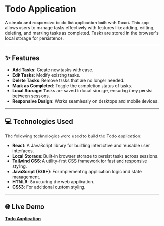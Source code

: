 # Todo Application

A simple and responsive to-do list application built with React. This app allows users to manage tasks effectively with features like adding, editing, deleting, and marking tasks as completed. Tasks are stored in the browser's local storage for persistence.

---

## ✨ Features

- **Add Tasks**: Create new tasks with ease.
- **Edit Tasks**: Modify existing tasks.
- **Delete Tasks**: Remove tasks that are no longer needed.
- **Mark as Completed**: Toggle the completion status of tasks.
- **Local Storage**: Tasks are saved in local storage, ensuring they persist between sessions.
- **Responsive Design**: Works seamlessly on desktops and mobile devices.

---

## 💻 Technologies Used

The following technologies were used to build the Todo application:

- **React**: A JavaScript library for building interactive and reusable user interfaces.
- **Local Storage**: Built-in browser storage to persist tasks across sessions.
- **Tailwind CSS**: A utility-first CSS framework for fast and responsive styling.
- **JavaScript (ES6+)**: For implementing application logic and state management.
- **HTML5**: Structuring the web application.
- **CSS3**: For additional custom styling.

---

## 🌐 Live Demo

[**Todo Application**](https://project-03-todo-list.vercel.app/)